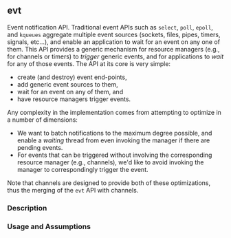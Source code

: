 ## evt

Event notification API.
Traditional event APIs such as `select`, `poll`, `epoll`, and `kqueues` aggregate multiple event sources (sockets, files, pipes, timers, signals, etc...), and enable an application to wait for an event on any one of them.
This API provides a generic mechanism for resource managers (e.g., for channels or timers) to *trigger* generic events, and for applications to *wait* for any of those events.
The API at its core is very simple:

- create (and destroy) event end-points,
- add generic event sources to them,
- wait for an event on any of them, and
- have resource managers trigger events.

Any complexity in the implementation comes from attempting to optimize in a number of dimensions:

- We want to batch notifications to the maximum degree possible, and enable a *waiting* thread from even invoking the manager if there are pending events.
- For events that can be triggered without involving the corresponding resource manager (e.g., channels), we'd like to avoid invoking the manager to correspondingly trigger the event.

Note that channels are designed to provide both of these optimizations, thus the merging of the `evt` API with channels.

### Description



### Usage and Assumptions
